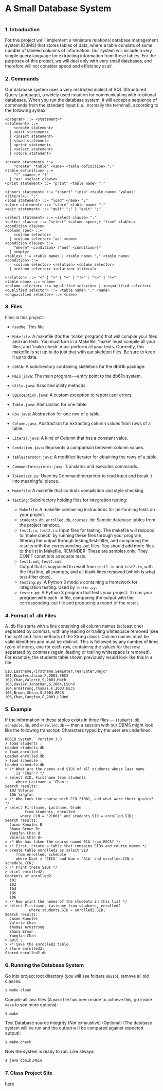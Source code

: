 # A Small Database System
![]()

### 1. Introduction

For this project we'll implement a miniature relational database management system (DBMS) that stores tables of data, where a table consists of some number of labeled columns of information. Our system will include a very simple query language for extracting information from these tables. For the purposes of this project, we will deal only with very small databases, and therefore will not consider speed and efficiency at all.

### 2. Commands

Our database system uses a very restricted dialect of SQL (Structured Query Language), a widely used notation for communicating with relational databases. When you run the database system, it will accept a sequence of commands from the standard input (i.e., normally the terminal), according to the following syntax:
```
<program> ::= <statement>*
<statement> ::=
    <create statement>
  | <exit statement>
  | <insert statement>
  | <load statement>
  | <print statement>
  | <select statement>
  | <store statement>

<create statement> ::=
    "create" "table" <name> <table definition> ";"
<table definition> ::=
    "(" <name>,+ ")"
  | "as" <select clause>
<print statement> ::= "print" <table name> ";"

<insert statement> ::= "insert" "into" <table name> "values" <literal>,+ ";"
<load statement> ::= "load" <name> ";"
<store statement> ::= "store" <table name> ";"
<exit statement> ::= "quit" ";" | "exit" ";"

<select statement> ::= <select clause> ";"
<select clause> ::= "select" <column spec>,+ "from" <tables> <condition clause>
<column spec> ::= 
    <column selector>
  | <column selector> "as" <name>
<condition clause> ::=
    "where" <condition> ("and" <condition>)*
  | <empty>
<tables> ::= <table name> | <table name> "," <table name>
<condition> ::=
    <column selector> <relation> <column selector>
  | <column selector> <relation> <literal>

<relation> ::= "<" | ">" | "=" | "!=" | "<=" | ">="
<table name> ::= <name>
<column selector> ::= <qualified selector> | <unqualified selector>
<qualified selector> ::= <table name> "." <name>
<unqualified selector> ::= <name>
```

### 3. Files

Files in this project:

* `ReadMe`:             This file
* `Makefile`:           A makefile (for the 'make' program) that will compile
                        your files and run tests.  You must turn in a Makefile,
                        'make' must compile all your files, and 
                        'make check' must perform all your tests.  Currently,
                        this makefile is set up to do just that with our
                        skeleton files.  Be sure to keep it up to date.
* `db61b`:              A subdirectory containing skeletons for the 
                        db61b package:

* `Main.java`:          The main program---entry point to the db61b system.
* `Utils.java`:         Assorted utility methods.
* `DBException.java`:   A custom exception to report user errors.
* `Table.java`:         Abstraction for one table.
* `Row.java`:           Abstraction for one row of a table.
* `Column.java`:        Abstraction for extracting column values from rows of a table.
* `Literal.java`:		A kind of Column that has a constant value.
* `Condition.java`:     Reprsents a comparison between column values.
* `TableIterator.java`: A modified iterator for obtaining the rows of a table.
* `CommandInterpreter.java`:
                        Translates and executes commands.
* `Tokenizer.py`:       Used by CommandInterpreter to read input and break it into meaningful pieces.
* `Makefile`:           A makefile that controls compilation and style checking.
* `testing`:            Subdirectory holding files for integration testing:

    * `Makefile`:           A makefile containing instructions for performing tests on your project.
    * `students.db`, `enrolled.db`, `courses.db`:
                            Sample database tables from the project handout.
    * `test1.in`, `test2.in`:
                            Input files for testing.  The makefile will respond
                            to 'make check' by running these files through your
                            program, filtering the output through 
                            testing/test-filter, and comparing the results with 
                            the corresponding .out files.  You should add more 
                            files to the list in Makefile.
                            REMINDER: These are samples only.  They DON'T 
                            constitute adequate tests.
    * `test1.out`, `test2.out`:  
                            Output that is supposed to result from `test1.in`
                            and `test2.in`, with the first line, all prompts,
                            and all blank lines removed (which is what 
                            test-filter does).
    * `testing.py`:         A Python 3 module containing a framework for integration
                            testing.   Used by `tester.py`.
    * `tester.py`:          A Python 3 program that tests your project.  It runs
                            your program with each .in file, comparing the output
                            with the corresponding .out file and producing a report
                            of the result.

### 4. Format of .db Files

A .db file starts with a line containing all column names (at least one) separated by commas, with any leading or trailing whitespace removed (see the .split and .trim methods of the String class). Column names must be valid identifiers and must be distinct. This is followed by any number of lines (zero of more), one for each row, containing the values for that row, separated by commas (again, leading or trailing whitespace is removed). For example, the students table shown previously would look like this in a file:

```
SID,Lastname,Firstname,SemEnter,YearEnter,Major
101,Knowles,Jason,F,2003,EECS
102,Chan,Valerie,S,2003,Math
103,Xavier,Jonathan,S,2004,LSUnd
104,Armstrong,Thomas,F,2003,EECS
105,Brown,Shana,S,2004,EECS
106,Chan,Yangfan,F,2003,LSUnd
```

### 5. Example
If the information in these tables exists in three files — `students.db`, `schedule.db`, and `enrolled.db` — then a session with our DBMS might look like the following transcript. Characters typed by the user are underlined.

```
DB61B System.  Version 3.0
> load students ;
Loaded students.db
> load enrolled ;
Loaded enrolled.db
> load schedule ;
Loaded schedule.db
> /* What are the names and SIDS of all students whose last name
     is 'Chan'? */
> select SID, Firstname from students
     where Lastname = 'Chan';
Search results:
  102 Valerie
  106 Yangfan
> /* Who took the course with CCN 21001, and what were their grades? */
> select Firstname, Lastname, Grade
         from students, enrolled
       where CCN = '21001' and students.SID = enrolled.SID; 
Search results:
  Jason Knowles B
  Shana Brown B+
  Yangfan Chan B
  Valerie Chan B+
> /* Who has taken the course named 61A from EECS? */
> /* First, create a table that contains SIDs and course names */
> create table enrolled2 as select SID
     from enrolled, schedule 
     where Dept = 'EECS' and Num = '61A' and enrolled.CCN = schedule.CCN;
> /* Print these SIDs */
> print enrolled2;
Contents of enrolled2:
  101
  102
  104
  105
  106
> /* Now print the names of the students in this list */
> select Firstname, Lastname from students, enrolled2
           where students.SID = enrolled2.SID;
Search results:
  Jason Knowles
  Valerie Chan
  Thomas Armstrong
  Shana Brown
  Yangfan Chan
> quit ;
> /* Save the enrolled2 table.
> store enrolled2;
Stored enrolled2.db
```


### 6. Running the Database System
Go into project root directory (you will see folders `db61b`), remove all old classes:
```sh
$ make clean
```

Compile all java files (A `make` file has been made to achieve this, go inside `make` to see more options):
```sh
$ make
```

Test Database source integrity (Not exhaustive) (Optional) (The database system will be run and the output will be compared against expected output):
```sh
$ make check
```

Now the system is ready to run. Like always:

```sh
$ java db61b.Main
```

### 7. Class Project Site
[here]

[here]: <https://inst.eecs.berkeley.edu/~cs61b/fa15/hw/proj1/>